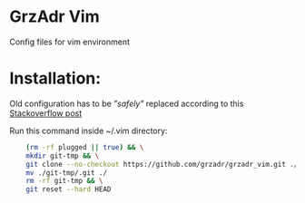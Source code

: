 # GrzAdr Vim

Config files for vim environment

# Installation:

Old configuration has to be _"safely"_ replaced according to this [Stackoverflow post](https://stackoverflow.com/questions/2411031/how-do-i-clone-into-a-non-empty-directory)

Run this command inside ~/.vim directory:

```bash
    (rm -rf plugged || true) && \
    mkdir git-tmp && \
    git clone --no-checkout https://github.com/grzadr/grzadr_vim.git ./git-tmp && \
    mv ./git-tmp/.git ./
    rm -rf git-tmp && \
    git reset --hard HEAD
```
